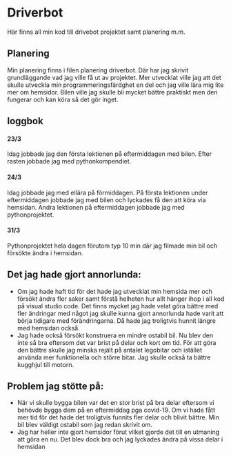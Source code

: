 # Driverbot
Här finns all min kod till drivebot projektet samt planering m.m.

## Planering
Min planering finns i filen planering driverbot. Där har jag skrivit grundläggande vad jag ville få ut av projektet. Mer utvecklat ville jag att det skulle utveckla min programmeringsfärdghet en del och jag ville lära mig lite mer om hemsidor. Bilen ville jag skulle bli mycket bättre praktiskt men den fungerar och kan köra så det gör inget.

## loggbok
#### 23/3
Idag jobbade jag den första lektionen på eftermiddagen med bilen. Efter rasten jobbade jag med pythonkompendiet. 

#### 24/3
Idag jobbade jag med ellära på förmiddagen. På första lektionen under eftermiddagen jobbade jag med bilen och lyckades få den att köra via hemsidan. Andra lektionen på eftermiddagen jobbade jag med pythonprojektet.

#### 31/3
Pythonprojektet hela dagen förutom typ 10 min där jag filmade min bil och försökte ändra i hemsidan. 

## Det jag hade gjort annorlunda:
* Om jag hade haft tid för det hade jag utvecklat min hemsida mer och försökt ändra fler saker samt förstå helheten hur allt hänger ihop i all kod på visual studio code. Det finns mycket jag hade velat göra bättre med fler ändringar med något jag skulle kunna gjort annorlunda hade varit att börja tidigare med förändringarna. Då hade jag troligtvis hunnit längre med hemsidan också.
* Jag hade också försökt konstruera en mindre ostabil bil. Nu blev den inte så bra eftersom det var brist på delar och kort om tid. För att göra den bättre skulle jag minska rejält på antalet legobitar och istället använda mer funktionella och större bitar. Jag skulle också ta bättre kugghjul till motorn.

## Problem jag stötte på:
* När vi skulle bygga bilen var det en stor brist på bra delar eftersom vi behövde bygga dem på en eftermiddag pga covid-19. Om vi hade fått mer tid för det hade det troligtvis funnits fler delar och blivit bättre. Min bil blev väldigt ostabil som jag redan skrivit om.
* Jag har heller inte gjort hemsidor förut vilket gjorde det till en utmaning att göra en nu. Det blev dock bra och jag lyckades ändra på vissa delar i hemsidan
